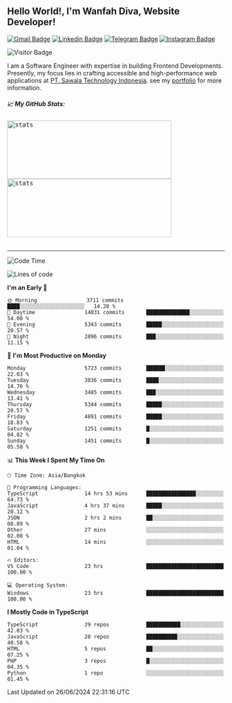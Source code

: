 ## Hello World!, I'm Wanfah Diva, Website Developer!

[![Gmail Badge](https://img.shields.io/badge/-Gmail-white?style=plastic&logo=Gmail&link=mailto:aditputrafirmansyah@gmail.com)](mailto:wanfahdivaa@gmail.com)
[![Linkedin Badge](https://img.shields.io/badge/-LinkedIn-blue?style=plastic&logo=Linkedin&link=https://www.linkedin.com/in/aditputrafirmansyah/)](https://www.linkedin.com/in/wanfahdiva/)
[![Telegram Badge](https://img.shields.io/badge/-Telegram-blue?style=plastic&logo=telegram&link=https://t.me/Adithya_13)](https://t.me/wanfahdiva)
[![Instagram Badge](https://img.shields.io/badge/-Instagram-white?style=plastic&logo=instagram&link=https://www.instagram.com/adithya_firmansyahputra/)](https://www.instagram.com/wnfhdva/)

![Visitor Badge](https://visitor-badge.laobi.icu/badge?page_id=wanfahdiva.wanfahdiva)

<p>
I am a Software Engineer with expertise in building Frontend Developments.
Presently, my focus lies in crafting accessible and high-performance web applications at  <a href="https://sawala/tech" target="_blank">PT. Sawala Technology Indonesia</a>. see my <a href="https://wanfahdiva.me" target="_blank">portfolio</a> for more information.
</p>

<h5 align="left">
  
📈 **My GitHub Stats:**

</h5>

<div align="left">
<kbd>
    <img height="135em" width="380em" alt="stats" src="https://github-readme-streak-stats.herokuapp.com?user=wanfahdiva&theme=tokyonight_duo&hide_border=true&dates=27DDC9" />
</kbd>
<kbd>
    <img height="135em" width="380em" alt="stats" src="https://github-readme-activity-graph.vercel.app/graph?username=wanfahdiva&theme=react&hide_title=true"></kbd>
</div>

<br />

---

<!--START_SECTION:waka-->
![Code Time](http://img.shields.io/badge/Code%20Time-723%20hrs%2057%20mins-blue)

![Lines of code](https://img.shields.io/badge/From%20Hello%20World%20I%27ve%20Written-18.6%20million%20lines%20of%20code-blue)

**I'm an Early 🐤** 

```text
🌞 Morning                3711 commits        ████░░░░░░░░░░░░░░░░░░░░░   14.28 % 
🌆 Daytime                14031 commits       ██████████████░░░░░░░░░░░   54.00 % 
🌃 Evening                5343 commits        █████░░░░░░░░░░░░░░░░░░░░   20.57 % 
🌙 Night                  2896 commits        ███░░░░░░░░░░░░░░░░░░░░░░   11.15 % 
```
📅 **I'm Most Productive on Monday** 

```text
Monday                   5723 commits        ██████░░░░░░░░░░░░░░░░░░░   22.03 % 
Tuesday                  3836 commits        ████░░░░░░░░░░░░░░░░░░░░░   14.76 % 
Wednesday                3485 commits        ███░░░░░░░░░░░░░░░░░░░░░░   13.41 % 
Thursday                 5344 commits        █████░░░░░░░░░░░░░░░░░░░░   20.57 % 
Friday                   4891 commits        █████░░░░░░░░░░░░░░░░░░░░   18.83 % 
Saturday                 1251 commits        █░░░░░░░░░░░░░░░░░░░░░░░░   04.82 % 
Sunday                   1451 commits        █░░░░░░░░░░░░░░░░░░░░░░░░   05.58 % 
```


📊 **This Week I Spent My Time On** 

```text
🕑︎ Time Zone: Asia/Bangkok

💬 Programming Languages: 
TypeScript               14 hrs 53 mins      ████████████████░░░░░░░░░   64.73 % 
JavaScript               4 hrs 37 mins       █████░░░░░░░░░░░░░░░░░░░░   20.12 % 
JSON                     2 hrs 2 mins        ██░░░░░░░░░░░░░░░░░░░░░░░   08.89 % 
Other                    27 mins             ░░░░░░░░░░░░░░░░░░░░░░░░░   02.00 % 
HTML                     14 mins             ░░░░░░░░░░░░░░░░░░░░░░░░░   01.04 % 

🔥 Editors: 
VS Code                  23 hrs              █████████████████████████   100.00 % 

💻 Operating System: 
Windows                  23 hrs              █████████████████████████   100.00 % 
```

**I Mostly Code in TypeScript** 

```text
TypeScript               29 repos            ███████████░░░░░░░░░░░░░░   42.03 % 
JavaScript               28 repos            ██████████░░░░░░░░░░░░░░░   40.58 % 
HTML                     5 repos             ██░░░░░░░░░░░░░░░░░░░░░░░   07.25 % 
PHP                      3 repos             █░░░░░░░░░░░░░░░░░░░░░░░░   04.35 % 
Python                   1 repo              ░░░░░░░░░░░░░░░░░░░░░░░░░   01.45 % 
```




 Last Updated on 26/06/2024 22:31:16 UTC
<!--END_SECTION:waka-->

